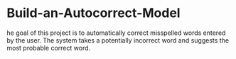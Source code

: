# Build-an-Autocorrect-Model
he goal of this project is to automatically correct misspelled words entered by the user. The system takes a potentially incorrect word and suggests the most probable correct word.

